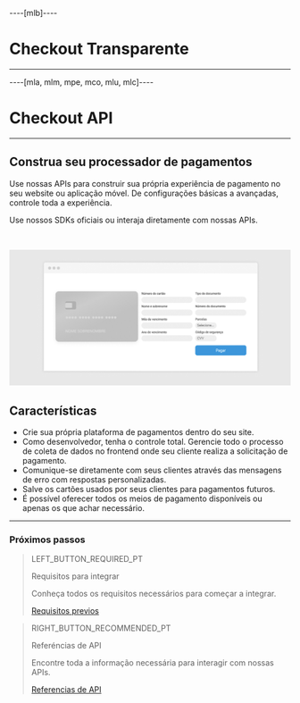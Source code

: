 ----[mlb]----
# Checkout Transparente
------------
----[mla, mlm, mpe, mco, mlu, mlc]----
# Checkout API
------------

## Construa seu processador de pagamentos

Use nossas APIs para construir sua própria experiência de pagamento no seu website ou aplicação móvel. De configurações básicas a avançadas, controle toda a experiência.

Use nossos SDKs oficiais ou interaja diretamente com nossas APIs.

<br>

![API-payment](/images/api/api-intro-pt.png)

## Características

* Crie sua própria plataforma de pagamentos dentro do seu site.
* Como desenvolvedor, tenha o controle total. Gerencie todo o processo de coleta de dados no frontend onde seu cliente realiza a solicitação de pagamento.
* Comunique-se diretamente com seus clientes através das mensagens de erro com respostas personalizadas.
* Salve os cartões usados por seus clientes para pagamentos futuros.
* É possível oferecer todos os meios de pagamento disponíveis ou apenas os que achar necessário.

---
### Próximos passos

> LEFT_BUTTON_REQUIRED_PT
>
> Requisitos para integrar
>
> Conheça todos os requisitos necessários para começar a integrar.
>
> [Requisitos previos](https://www.mercadopago[FAKER][URL][DOMAIN]/developers/pt/guides/online-payments/checkout-api/previous-requirements/)

> RIGHT_BUTTON_RECOMMENDED_PT
>
> Referéncias de API
>
> Encontre toda a informação necessária para interagir com nossas APIs.
>
> [Referencias de API](https://www.mercadopago.[FAKER][URL][DOMAIN]/developers/pt/reference)